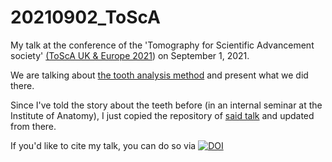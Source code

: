 # 20210902_ToScA

My talk at the conference of the 'Tomography for Scientific Advancement society' [(ToScA UK & Europe 2021](https://www.toscainternational.org/2021-ukeu)) on September 1, 2021.

We are talking about [the tooth analysis method](https://habi.github.io/zmk-tooth-cohort-method-manuscript/) and present what we did there.

Since I've told the story about the teeth before (in an internal seminar at the Institute of Anatomy), I just copied the repository of [said talk](https://github.com/habi/Talk.2020.AnatomyInternalSeminar) and updated from there.


If you'd like to cite my talk, you can do so via [![DOI](https://zenodo.org/badge/397189232.svg)](https://zenodo.org/badge/latestdoi/397189232)
